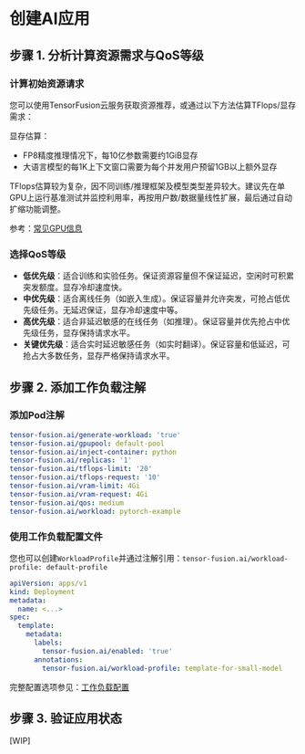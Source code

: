 # 创建AI应用

## 步骤 1. 分析计算资源需求与QoS等级

### 计算初始资源请求

您可以使用TensorFusion云服务获取资源推荐，或通过以下方法估算TFlops/显存需求：

显存估算：
- FP8精度推理情况下，每10亿参数需要约1GiB显存
- 大语言模型的每1K上下文窗口需要为每个并发用户预留1GB以上额外显存

TFlops估算较为复杂，因不同训练/推理框架及模型类型差异较大。建议先在单GPU上运行基准测试并监控利用率，再按用户数/数据量线性扩展，最后通过自动扩缩功能调整。

参考：[常见GPU信息](https://en.wikipedia.org/wiki/List_of_Nvidia_graphics_processing_units)

### 选择QoS等级

- **低优先级**：适合训练和实验任务。保证资源容量但不保证延迟，空闲时可积累突发额度。显存冷却速度快。
- **中优先级**：适合离线任务（如嵌入生成）。保证容量并允许突发，可抢占低优先级任务。无延迟保证，显存冷却速度中等。
- **高优先级**：适合非延迟敏感的在线任务（如推理）。保证容量并优先抢占中优先级任务，显存保持请求水平。
- **关键优先级**：适合实时延迟敏感任务（如实时翻译）。保证容量和低延迟，可抢占大多数任务，显存严格保持请求水平。

## 步骤 2. 添加工作负载注解

### 添加Pod注解

```yaml
tensor-fusion.ai/generate-workload: 'true'
tensor-fusion.ai/gpupool: default-pool
tensor-fusion.ai/inject-container: python
tensor-fusion.ai/replicas: '1'
tensor-fusion.ai/tflops-limit: '20'
tensor-fusion.ai/tflops-request: '10'
tensor-fusion.ai/vram-limit: 4Gi
tensor-fusion.ai/vram-request: 4Gi
tensor-fusion.ai/qos: medium
tensor-fusion.ai/workload: pytorch-example
```

### 使用工作负载配置文件

您也可以创建`WorkloadProfile`并通过注解引用：`tensor-fusion.ai/workload-profile: default-profile`

```yaml
apiVersion: apps/v1
kind: Deployment
metadata:
  name: <...>
spec:
  template:
    metadata:
      labels:
        tensor-fusion.ai/enabled: 'true'
      annotations:
        tensor-fusion.ai/workload-profile: template-for-small-model
```

完整配置选项参见：[工作负载配置](/reference/workload-annotation)

## 步骤 3. 验证应用状态

[WIP]